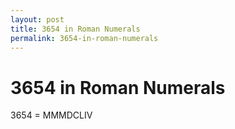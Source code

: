 ```yaml
---
layout: post
title: 3654 in Roman Numerals
permalink: 3654-in-roman-numerals
---
```


# 3654 in Roman Numerals

3654 = MMMDCLIV
